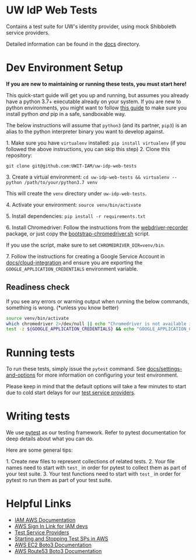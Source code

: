 # UW IdP Web Tests

Contains a test suite for UW's identity provider, using mock Shibboleth service providers.

Detailed information can be found in the [docs](docs) directory.

# Dev Environment Setup

**If you are new to maintaining or running these tests, you must start here!**

This quick-start guide will get you up and running, but assumes you already have a python 3.7+ executable already 
on your system. If you are new to python environments, you might want to follow 
[this guide](https://wiki.cac.washington.edu/display/~goodtom@washington.edu/Installing+and+Configuring+Python+for+Development)
to make sure you install python _and_ pip in a safe, sandboxable way.

The below instructions will assume that `python3` (and its partner, `pip3`) 
is an alias to the python interpreter binary you want to develop against.

1\. Make sure you have `virtualenv` installed: `pip install virtualenv` 
(if you followed the above instructions, you can skip this step)
2\. Clone this repository:

`git clone git@github.com:UWIT-IAM/uw-idp-web-tests`

3\. Create a virtual environment: `cd uw-idp-web-tests && virtualenv --python /path/to/your/python3.7 venv`

This will create the `venv` directory under `uw-idp-web-tests`.

4\. Activate your environment: `source venv/bin/activate`

5\. Install dependencies: `pip install -r requirements.txt`

6\. Install Chromedriver: Follow the instructions from the [webdriver-recorder](https://github.com/uwit-iam/webdriver-recorder#installing-and-configuring-the-chromedriver) 
package, _or_ just copy the [bootstrap-chromedriver.sh](https://github.com/UWIT-IAM/webdriver-recorder/blob/master/bootstrap_chromedriver.sh) script.

If you use the script, make sure to set `CHROMEDRIVER_DIR=venv/bin`. 

7\. Follow the instructions for creating a Google Service Account in 
[docs/cloud-integration](docs/cloud-integration.md#CreatingAServiceAccount) and ensure you are 
exporting the `GOOGLE_APPLICATION_CREDENTIALS` environment variable.

## Readiness check

If you see any errors or warning output when running the below commands, something is wrong. (*unless you know better)

```bash
source venv/bin/activate
which chromedriver 2>/dev/null || echo "Chromedriver is not available in your virtualenv"
test -z ${GOOGLE_APPLICATION_CREDENTIALS} && echo "GOOGLE_APPLICATION_CREDENTIALS environment variable is not set."
```

# Running tests

To run these tests, simply issue the `pytest` command. See [docs/settings-and-options](docs/settings-and-options.md) 
for more information on configuring your test environment.

Please keep in mind that the default options will take a few minutes to start due to cold start delays for our 
[test service providers](docs/test-service-providers.md).

# Writing tests

We use [pytest](https://pytest.org) as our testing framework. Refer to pytest documentation for deep details about 
what you can do.

Here are some general tips:

1\. Create new files to represent collections of related tests.
2\. Your file names need to start with `test_` in order for pytest to collect them as part of your test suite.
3\. Your test functions need to start with `test_` in order for pytest ro run them as part of your test suite.


# Helpful Links

- [IAM AWS Documentation](https://wiki.cac.washington.edu/pages/viewpage.action?pageId=85600799)
- [AWS Sign In Link for IAM devs](https://idp.u.washington.edu/idp/profile/SAML2/Unsolicited/SSO?providerId=urn:amazon:webservices)
- [Test Service Providers](https://wiki.cac.washington.edu/display/SMW/Test+Service+Providers)
- [Starting and Stopping Test SPs in AWS](https://wiki.cac.washington.edu/display/SMW/Starting+and+Stopping+a+Test+SP+in+AWS)
- [AWS EC2 Boto3 Documentation](https://boto3.amazonaws.com/v1/documentation/api/latest/reference/services/ec2.html)
- [AWS Route53 Boto3 Documentation](https://boto3.amazonaws.com/v1/documentation/api/latest/reference/services/route53.html)